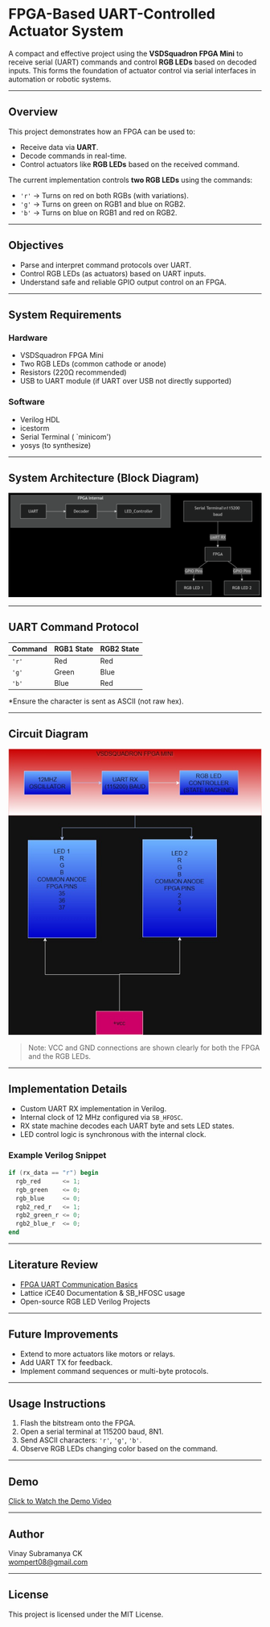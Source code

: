
# FPGA-Based UART-Controlled Actuator System

A compact and effective project using the **VSDSquadron FPGA Mini** to receive serial (UART) commands and control **RGB LEDs** based on decoded inputs. This forms the foundation of actuator control via serial interfaces in automation or robotic systems.

---

## Overview

This project demonstrates how an FPGA can be used to:
- Receive data via **UART**.
- Decode commands in real-time.
- Control actuators like **RGB LEDs** based on the received command.

The current implementation controls **two RGB LEDs** using the commands:
- `'r'` → Turns on red on both RGBs (with variations).
- `'g'` → Turns on green on RGB1 and blue on RGB2.
- `'b'` → Turns on blue on RGB1 and red on RGB2.

---

## Objectives

- Parse and interpret command protocols over UART.
- Control RGB LEDs (as actuators) based on UART inputs.
- Understand safe and reliable GPIO output control on an FPGA.

---

## System Requirements

### Hardware
- VSDSquadron FPGA Mini
- Two RGB LEDs (common cathode or anode)
- Resistors (220Ω recommended)
- USB to UART module (if UART over USB not directly supported)

### Software
- Verilog HDL
- icestorm
- Serial Terminal ( `minicom')
- yosys (to synthesize)

---

## System Architecture (Block Diagram)

![Block Diagram](https://github.com/vinaysubramanya/VSDSQUADRON/blob/main/RGB%20TASK5/BLOCKDIAGRAM%20(2).png)

---

## UART Command Protocol

| Command | RGB1 State | RGB2 State |
|---------|------------|------------|
| `'r'`   | Red        | Red        |
| `'g'`   | Green      | Blue       |
| `'b'`   | Blue       | Red        |

*Ensure the character is sent as ASCII (not raw hex).

---

## Circuit Diagram

![Circuit Diagram](https://github.com/vinaysubramanya/VSDSQUADRON/blob/main/RGB%20TASK5/RGB.jpg)

> Note: VCC and GND connections are shown clearly for both the FPGA and the RGB LEDs.

---

## Implementation Details

- Custom UART RX implementation in Verilog.
- Internal clock of 12 MHz configured via `SB_HFOSC`.
- RX state machine decodes each UART byte and sets LED states.
- LED control logic is synchronous with the internal clock.

### Example Verilog Snippet

```verilog
if (rx_data == "r") begin
  rgb_red      <= 1;
  rgb_green    <= 0;
  rgb_blue     <= 0;
  rgb2_red_r   <= 1;
  rgb2_green_r <= 0;
  rgb2_blue_r  <= 0;
end
```

---

## Literature Review

- [FPGA UART Communication Basics](https://www.fpga4student.com/2017/06/uart-serial-communication-in-verilog.html)
- Lattice iCE40 Documentation & SB_HFOSC usage
- Open-source RGB LED Verilog Projects

---

## Future Improvements

- Extend to more actuators like motors or relays.
- Add UART TX for feedback.
- Implement command sequences or multi-byte protocols.

---

## Usage Instructions

1. Flash the bitstream onto the FPGA.
2. Open a serial terminal at 115200 baud, 8N1.
3. Send ASCII characters: `'r'`, `'g'`, `'b'`.
4. Observe RGB LEDs changing color based on the command.

---

## Demo

[Click to Watch the Demo Video](https://github.com/vinaysubramanya/VSDSQUADRON/blob/main/RGB%20TASK5/RGBTASK5.mp4)

---

## Author

Vinay Subramanya CK  
wompert08@gmail.com

---

## License

This project is licensed under the MIT License.
